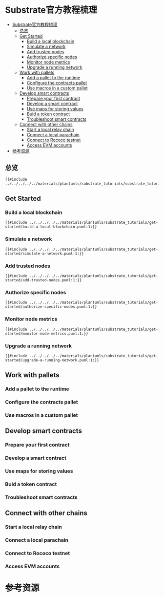 # Substrate官方教程梳理

<!--ts-->
* [Substrate官方教程梳理](#substrate官方教程梳理)
   * [总览](#总览)
   * [Get Started](#get-started)
      * [Build a local blockchain](#build-a-local-blockchain)
      * [Simulate a network](#simulate-a-network)
      * [Add trusted nodes](#add-trusted-nodes)
      * [Authorize specific nodes](#authorize-specific-nodes)
      * [Monitor node metrics](#monitor-node-metrics)
      * [Upgrade a running network](#upgrade-a-running-network)
   * [Work with pallets](#work-with-pallets)
      * [Add a pallet to the runtime](#add-a-pallet-to-the-runtime)
      * [Configure the contracts pallet](#configure-the-contracts-pallet)
      * [Use macros in a custom pallet](#use-macros-in-a-custom-pallet)
   * [Develop smart contracts](#develop-smart-contracts)
      * [Prepare your first contract](#prepare-your-first-contract)
      * [Develop a smart contract](#develop-a-smart-contract)
      * [Use maps for storing values](#use-maps-for-storing-values)
      * [Buid a token contract](#buid-a-token-contract)
      * [Troubleshoot smart contracts](#troubleshoot-smart-contracts)
   * [Connect with other chains](#connect-with-other-chains)
      * [Start a local relay chain](#start-a-local-relay-chain)
      * [Connect a local parachain](#connect-a-local-parachain)
      * [Connect to Rococo testnet](#connect-to-rococo-testnet)
      * [Access EVM accounts](#access-evm-accounts)
* [参考资源](#参考资源)

<!-- Created by https://github.com/ekalinin/github-markdown-toc -->
<!-- Added by: runner, at: Tue Jul 19 11:33:11 UTC 2022 -->

<!--te-->

## 总览

```plantuml
{{#include ../../../../../materials/plantumls/substrate_tutorials/substrate_tutorials.puml:1:}}
```

## Get Started

### Build a local blockchain

```plantuml
{{#include ../../../../../materials/plantumls/substrate_tutorials/get-started/build-a-local-blockchain.puml:1:}}
```

### Simulate a network

```plantuml
{{#include ../../../../../materials/plantumls/substrate_tutorials/get-started/simulate-a-network.puml:1:}}
```

### Add trusted nodes

```plantuml
{{#include ../../../../../materials/plantumls/substrate_tutorials/get-started/add-trusted-nodes.puml:1:}}
```

### Authorize specific nodes

```plantuml
{{#include ../../../../../materials/plantumls/substrate_tutorials/get-started/authorize-specific-nodes.puml:1:}}
```

### Monitor node metrics

```plantuml
{{#include ../../../../../materials/plantumls/substrate_tutorials/get-started/monitor-node-metrics.puml:1:}}
```

### Upgrade a running network

```plantuml
{{#include ../../../../../materials/plantumls/substrate_tutorials/get-started/upgrade-a-running-network.puml:1:}}
```

## Work with pallets

### Add a pallet to the runtime

### Configure the contracts pallet

### Use macros in a custom pallet

## Develop smart contracts

### Prepare your first contract

### Develop a smart contract

### Use maps for storing values

### Buid a token contract

### Troubleshoot smart contracts

## Connect with other chains

### Start a local relay chain

### Connect a local parachain

### Connect to Rococo testnet

### Access EVM accounts

# 参考资源